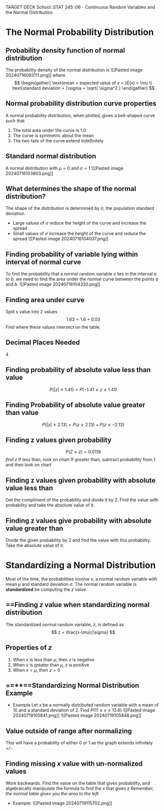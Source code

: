 TARGET DECK
School::STAT 245::06 - Continuous Random Variables and the Normal Distribution

# The Normal Probability Distribution

## Probability density function of normal distribution <!--fc-->
The probability density of the normal distribution is
![[Pasted image 20240716093111.png]]
where
$$
\begin{gather}
\text{mean = expected value of x = }E(x) = \mu \\
\text{standard deviation = }\sigma = \sqrt{ \sigma^2 }
\end{gather}
$$
<!--ID: 1721308758246-->



## Normal probability distribution curve properties <!--fc-->
A normal probability distribution, when plotted, gives a bell-shaped curve such that
1. The total area under the curve is 1.0
2. The curve is symmetric about the mean
3. The two tails of the curve extend indefinitely
<!--ID: 1721308758259-->



## Standard normal distribution <!--fc-->
A normal distribution with $\mu =0$ and $\sigma =1$
![[Pasted image 20240716103803.png]]
<!--ID: 1721308758266-->



## What determines the shape of the normal distribution? <!--fc-->
The shape of the distribution is determined by $\sigma$, the population standard deviation.
- Large values of $\sigma$ reduce the height of the curve and increase the spread
- Small values of $\sigma$ increase the height of the curve and reduce the spread
![[Pasted image 20240716104037.png]]
<!--ID: 1721308758272-->




## Finding probability of variable lying within interval of normal curve <!--fc-->
To find the probability that a normal random variable $x$ lies in the interval $a$ to $b$, we need to find the area under the normal curve between the points $a$ and $b$.
![[Pasted image 20240716104330.png]]
<!--ID: 1721308758277-->



## Finding area under curve <!--fc-->
Split x value into 2 values
$$
1.63 = 1.6 + 0.03
$$
Find where these values intersect on the table.
<!--ID: 1721308758284-->


## Decimal Places Needed <!--fc-->
4
<!--ID: 1721308758289-->



## Finding probability of absolute value less than value <!--fc-->
$$
P(|z| \leq 1.41) = P(-1.41 \leq z \leq 1.41)
$$
<!--ID: 1721308758293-->



## Finding Probability of absolute value greater than value <!--fc-->
$$
P(|z| \geq 2.13) = P(z \geq 2.13) + P(z \leq -2.13)
$$
<!--ID: 1721308758298-->



## Finding z values given probability <!--fc-->
$$
P(Z \leq z) = 0.0119
$$
*find z*
If less than, look on chart
If greater than, subtract probability from 1 and then look on chart
<!--ID: 1721308758307-->



## Finding z values given probability with absolute value less than <!--fc-->
Get the compliment of the probability and divide it by 2. Find the value with probability and take the absolute value of it.
<!--ID: 1721308758315-->



## Finding z values give probability with absolute value greater than <!--fc-->
Divide the given probability by 2 and find the value with this probability. Take the absolute value of it.
<!--ID: 1721308758321-->




# Standardizing a Normal Distribution <!--fc-->
Most of the time, the probabilities involve $x$, a normal random variable with mean $\mu$ and standard deviation $\sigma$. The normal random variable is **standardized** be computing the $z$ value.
<!--ID: 1721308758326-->



## ==Finding $z$ value when standardizing normal distribution <!--fc-->
The standardized normal random variable, $z$, is defined as
$$
z = \frac{x-\mu}{\sigma}
$$
<!--ID: 1721308758330-->


## Properties of $z$ <!--fc-->
1. When $x$ is less than $\mu$, then $z$ is negative
2. When x is greater than $\mu$, $z$ is positive
3. When $x = \mu$, then $z = 0$
<!--ID: 1721308758335-->

## ==\*\*==Standardizing Normal Distribution Example <!--fc-->
- Example
	Let $x$ be a normally distributed random variable with a mean of 10 and a standard deviation of 2. Find $P(11\leq x\leq 13.6)$
	![[Pasted image 20240719105841.png]]
	![[Pasted image 20240719105848.png]]
<!--ID: 1721593271494-->



## Value outside of range after normalizing <!--fc-->
This will have a probability of either 0 or 1 as the graph extends infinitely +/-.
<!--ID: 1721593271504-->



## Finding missing $x$ value with un-normalized values
Work backwards. Find the value on the table that gives probability, and algebraically manipulate the formula to find the $x$ that gives $z$
*Remember, the normal table gives you the area to the left*
- Example:
	![[Pasted image 20240719115702.png]]


